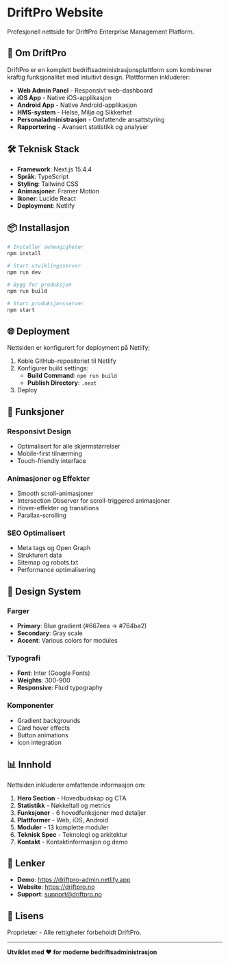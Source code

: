 # DriftPro Website

Profesjonell nettside for DriftPro Enterprise Management Platform.

## 🚀 Om DriftPro

DriftPro er en komplett bedriftsadministrasjonsplattform som kombinerer kraftig funksjonalitet med intuitivt design. Plattformen inkluderer:

- **Web Admin Panel** - Responsivt web-dashboard
- **iOS App** - Native iOS-applikasjon
- **Android App** - Native Android-applikasjon
- **HMS-system** - Helse, Miljø og Sikkerhet
- **Personaladministrasjon** - Omfattende ansattstyring
- **Rapportering** - Avansert statistikk og analyser

## 🛠️ Teknisk Stack

- **Framework**: Next.js 15.4.4
- **Språk**: TypeScript
- **Styling**: Tailwind CSS
- **Animasjoner**: Framer Motion
- **Ikoner**: Lucide React
- **Deployment**: Netlify

## 📦 Installasjon

```bash
# Installer avhengigheter
npm install

# Start utviklingsserver
npm run dev

# Bygg for produksjon
npm run build

# Start produksjonsserver
npm start
```

## 🌐 Deployment

Nettsiden er konfigurert for deployment på Netlify:

1. Koble GitHub-repositoriet til Netlify
2. Konfigurer build settings:
   - **Build Command**: `npm run build`
   - **Publish Directory**: `.next`
3. Deploy

## 📱 Funksjoner

### Responsivt Design
- Optimalisert for alle skjermstørrelser
- Mobile-first tilnærming
- Touch-friendly interface

### Animasjoner og Effekter
- Smooth scroll-animasjoner
- Intersection Observer for scroll-triggered animasjoner
- Hover-effekter og transitions
- Parallax-scrolling

### SEO Optimalisert
- Meta tags og Open Graph
- Strukturert data
- Sitemap og robots.txt
- Performance optimalisering

## 🎨 Design System

### Farger
- **Primary**: Blue gradient (#667eea → #764ba2)
- **Secondary**: Gray scale
- **Accent**: Various colors for modules

### Typografi
- **Font**: Inter (Google Fonts)
- **Weights**: 300-900
- **Responsive**: Fluid typography

### Komponenter
- Gradient backgrounds
- Card hover effects
- Button animations
- Icon integration

## 📊 Innhold

Nettsiden inkluderer omfattende informasjon om:

1. **Hero Section** - Hovedbudskap og CTA
2. **Statistikk** - Nøkkeltall og metrics
3. **Funksjoner** - 6 hovedfunksjoner med detaljer
4. **Plattformer** - Web, iOS, Android
5. **Moduler** - 13 komplette moduler
6. **Teknisk Spec** - Teknologi og arkitektur
7. **Kontakt** - Kontaktinformasjon og demo

## 🔗 Lenker

- **Demo**: https://driftpro-admin.netlify.app
- **Website**: https://driftpro.no
- **Support**: support@driftpro.no

## 📝 Lisens

Proprietær - Alle rettigheter forbeholdt DriftPro.

---

**Utviklet med ❤️ for moderne bedriftsadministrasjon** 